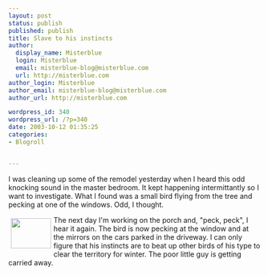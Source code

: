 ```yaml
---
layout: post
status: publish
published: publish
title: Slave to his instincts
author:
  display_name: Misterblue
  login: Misterblue
  email: misterblue-blog@misterblue.com
  url: http://misterblue.com
author_login: Misterblue
author_email: misterblue-blog@misterblue.com
author_url: http://misterblue.com

wordpress_id: 340
wordpress_url: /?p=340
date: 2003-10-12 01:35:25
categories:
- Blogroll


---
```

<p>
I was cleaning up some of the remodel yesterday when I heard this odd knocking sound in the master bedroom.
It kept happening intermittantly so I want to investigate.
What I found was a small bird flying from the tree and pecking at one of the windows.
Odd, I thought.
</p>
<p>
<a href="http://pics.misterblue.com/onepic/20031000-Misc/w640/h480/IMG_2677.jpg"
      target="onepic">
    <img src="http://pics.misterblue.com/20031000-Misc/80/60/IMG_2677.jpg"
            style="float:left; margin: 5px" height="60" width="80" alt=""/>
</a>
The next day I'm working on the porch and, "peck, peck", I hear it again. 
The bird is now pecking at the window and at the mirrors on the cars parked in the driveway.
I can only figure that his instincts are to beat up other birds of his type to clear the territory for winter.
The poor little guy is getting carried away.
</p>
